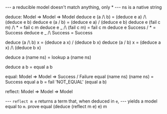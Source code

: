 --- a reducible model doesn't match anything, only *
--- ns is a native string

deduce: Model => Model => Model
deduce e (a /\ b) = (deduce e a) /\ (deduce e b)
deduce e (a \/ b) = (deduce e a) \/ (deduce e b)
deduce e (fail c m) /\ * = fail c m
deduce e _ /\ (fail c m) = fail c m
deduce e Success \/ * = Success
deduce e _ /\ Success = Success

deduce (a /\ b) x = (deduce a x) \/ (deduce b x)
deduce (a \/ b) x = (deduce a x) /\ (deduce b x)

deduce a (name ns) = lookup a (name ns)

deduce a b = equal a b


equal: Model => Model => Success \/ Failure
equal (name ns) (name ns) = Success
equal a b = fail 'NOT_EQUAL' (equal a b)

reflect: Model => Model => Model

--- `reflect m e` returns a term that, when deduced in `e`,
--- yields a model equal to `m`.
prove equal (deduce (reflect m e) e) m

